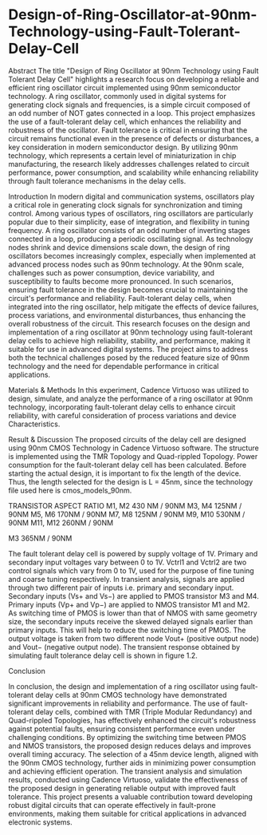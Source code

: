 # Design-of-Ring-Oscillator-at-90nm-Technology-using-Fault-Tolerant-Delay-Cell


Abstract
The title "Design of Ring Oscillator at 90nm Technology using Fault Tolerant Delay Cell" highlights a research focus on developing a reliable and efficient ring oscillator circuit implemented using 90nm semiconductor technology. A ring oscillator, commonly used in digital systems for generating clock signals and frequencies, is a simple circuit composed of an odd number of NOT gates connected in a loop. This project emphasizes the use of a fault-tolerant delay cell, which enhances the reliability and robustness of the oscillator. Fault tolerance is critical in ensuring that the circuit remains functional even in the presence of defects or disturbances, a key consideration in modern semiconductor design. By utilizing 90nm technology, which represents a certain level of miniaturization in chip manufacturing, the research likely addresses challenges related to circuit performance, power consumption, and scalability while enhancing reliability through fault tolerance mechanisms in the delay cells.


















Introduction
In modern digital and communication systems, oscillators play a critical role in generating clock signals for synchronization and timing control. Among various types of oscillators, ring oscillators are particularly popular due to their simplicity, ease of integration, and flexibility in tuning frequency. A ring oscillator consists of an odd number of inverting stages connected in a loop, producing a periodic oscillating signal. As technology nodes shrink and device dimensions scale down, the design of ring oscillators becomes increasingly complex, especially when implemented at advanced process nodes such as 90nm technology.
At the 90nm scale, challenges such as power consumption, device variability, and susceptibility to faults become more pronounced. In such scenarios, ensuring fault tolerance in the design becomes crucial to maintaining the circuit's performance and reliability. Fault-tolerant delay cells, when integrated into the ring oscillator, help mitigate the effects of device failures, process variations, and environmental disturbances, thus enhancing the overall robustness of the circuit. This research focuses on the design and implementation of a ring oscillator at 90nm technology using fault-tolerant delay cells to achieve high reliability, stability, and performance, making it suitable for use in advanced digital systems. The project aims to address both the technical challenges posed by the reduced feature size of 90nm technology and the need for dependable performance in critical applications.


Materials & Methods
In this experiment, Cadence Virtuoso was utilized to design, simulate, and analyze the performance of a ring oscillator at 90nm technology, incorporating fault-tolerant delay cells to enhance circuit reliability, with careful consideration of process variations and device
 Characteristics.


Result & Discussion
The proposed circuits of the delay cell are designed using 90nm CMOS Technology in Cadence Virtuoso software. The structure is implemented using the TMR Topology and Quad-rippled Topology. Power consumption for the fault-tolerant delay cell has been calculated. Before starting the actual design, it is important to fix the length of the device. Thus, the length selected for the design is L = 45nm, since the technology file used here is cmos_models_90nm.





TRANSISTOR
ASPECT RATIO
M1, M2
        430 NM / 90NM
M3, M4
         125NM / 90NM
M5, M6
         170NM / 90NM
M7, M8
         125NM / 90NM
M9, M10
         530NM / 90NM
M11, M12
         260NM / 90NM


M3
         365NM / 90NM



The fault tolerant delay cell is powered by supply voltage of 1V. Primary and secondary input voltages vary between 0 to 1V. Vctrl1 and Vctrl2 are two control signals which vary from 0 to 1V, used for the purpose of fine tuning and coarse tuning respectively. In transient analysis, signals are applied through two different pair of inputs i.e. primary and secondary input. Secondary inputs (Vs+ and Vs−) are applied to PMOS transistor M3 and M4. Primary inputs (Vp+ and Vp−) are applied to NMOS transistor M1 and M2. As switching time of PMOS is lower than that of NMOS with same geometry size, the secondary inputs receive the skewed delayed signals earlier than primary inputs. This will help to reduce the switching time of PMOS. The output voltage is taken from two different node Vout+ (positive output node) and Vout− (negative output node). The transient response obtained by simulating fault tolerance delay cell is shown in figure 1.2.


Conclusion



In conclusion, the design and implementation of a ring oscillator using fault-tolerant delay cells at 90nm CMOS technology have demonstrated significant improvements in reliability and performance. The use of fault-tolerant delay cells, combined with TMR (Triple Modular Redundancy) and Quad-rippled Topologies, has effectively enhanced the circuit's robustness against potential faults, ensuring consistent performance even under challenging conditions. By optimizing the switching time between PMOS and NMOS transistors, the proposed design reduces delays and improves overall timing accuracy. The selection of a 45nm device length, aligned with the 90nm CMOS technology, further aids in minimizing power consumption and achieving efficient operation. The transient analysis and simulation results, conducted using Cadence Virtuoso, validate the effectiveness of the proposed design in generating reliable output with improved fault tolerance. This project presents a valuable contribution toward developing robust digital circuits that can operate effectively in fault-prone environments, making them suitable for critical applications in advanced electronic systems.

